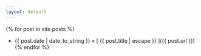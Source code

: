 ```yaml
---
layout: default
---
```


{% for post in site.posts %}
  * {{ post.date | date_to_string }} &raquo; [ {{ post.title | escape }} ]({{ post.url }})
{% endfor %}